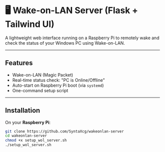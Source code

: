 # 🖥️ Wake-on-LAN Server (Flask + Tailwind UI)

A lightweight web interface running on a Raspberry Pi to remotely wake and check the status of your Windows PC using Wake-on-LAN.

---

## Features

- Wake-on-LAN (Magic Packet)
- Real-time status check: "PC is Online/Offline"
- Auto-start on Raspberry Pi boot (via `systemd`)
- One-command setup script

---

## Installation

On your **Raspberry Pi**:

```bash
git clone https://github.com/SyntaXcg/wakeonlan-server
cd wakeonlan-server
chmod +x setup_wol_server.sh
./setup_wol_server.sh
